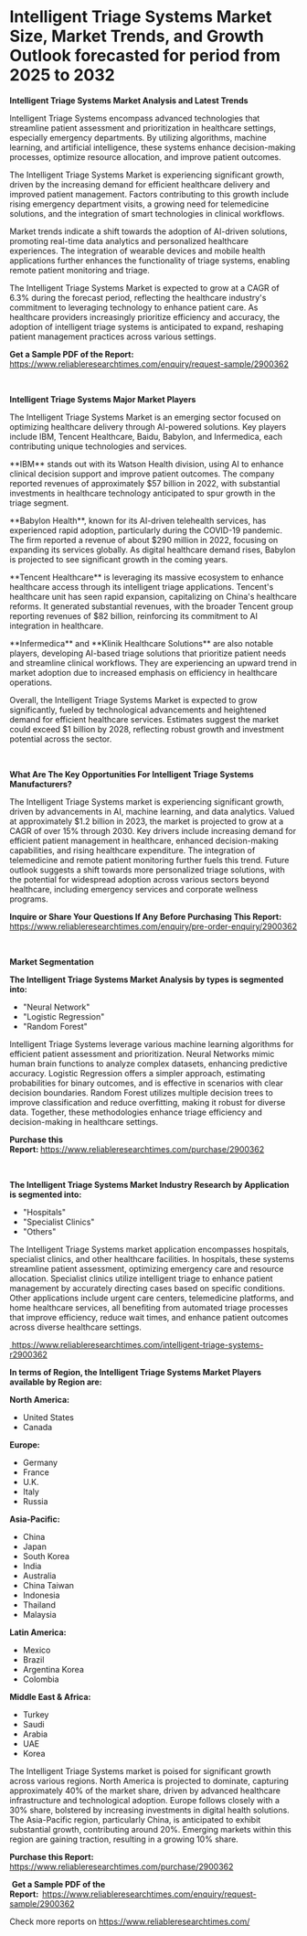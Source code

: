 <p><h1>Intelligent Triage Systems Market Size, Market Trends, and Growth Outlook forecasted for period from 2025 to 2032</h1></p><p><strong>Intelligent Triage Systems Market Analysis and Latest Trends</strong></p>
<p><p>Intelligent Triage Systems encompass advanced technologies that streamline patient assessment and prioritization in healthcare settings, especially emergency departments. By utilizing algorithms, machine learning, and artificial intelligence, these systems enhance decision-making processes, optimize resource allocation, and improve patient outcomes. </p><p>The Intelligent Triage Systems Market is experiencing significant growth, driven by the increasing demand for efficient healthcare delivery and improved patient management. Factors contributing to this growth include rising emergency department visits, a growing need for telemedicine solutions, and the integration of smart technologies in clinical workflows.</p><p>Market trends indicate a shift towards the adoption of AI-driven solutions, promoting real-time data analytics and personalized healthcare experiences. The integration of wearable devices and mobile health applications further enhances the functionality of triage systems, enabling remote patient monitoring and triage.</p><p>The Intelligent Triage Systems Market is expected to grow at a CAGR of 6.3% during the forecast period, reflecting the healthcare industry's commitment to leveraging technology to enhance patient care. As healthcare providers increasingly prioritize efficiency and accuracy, the adoption of intelligent triage systems is anticipated to expand, reshaping patient management practices across various settings.</p></p>
<p><strong>Get a Sample PDF of the Report:&nbsp;</strong> <a href="https://www.reliableresearchtimes.com/enquiry/request-sample/2900362?utm_campaign=3269&utm_medium=2&utm_source=Github&utm_content=ia&utm_term=16032025&utm_id=intelligent-triage-systems">https://www.reliableresearchtimes.com/enquiry/request-sample/2900362</a></p>
<p>&nbsp;</p>
<p><strong>Intelligent Triage Systems Major Market Players</strong></p>
<p><p>The Intelligent Triage Systems Market is an emerging sector focused on optimizing healthcare delivery through AI-powered solutions. Key players include IBM, Tencent Healthcare, Baidu, Babylon, and Infermedica, each contributing unique technologies and services.</p><p>**IBM** stands out with its Watson Health division, using AI to enhance clinical decision support and improve patient outcomes. The company reported revenues of approximately $57 billion in 2022, with substantial investments in healthcare technology anticipated to spur growth in the triage segment.</p><p>**Babylon Health**, known for its AI-driven telehealth services, has experienced rapid adoption, particularly during the COVID-19 pandemic. The firm reported a revenue of about $290 million in 2022, focusing on expanding its services globally. As digital healthcare demand rises, Babylon is projected to see significant growth in the coming years.</p><p>**Tencent Healthcare** is leveraging its massive ecosystem to enhance healthcare access through its intelligent triage applications. Tencent's healthcare unit has seen rapid expansion, capitalizing on China's healthcare reforms. It generated substantial revenues, with the broader Tencent group reporting revenues of $82 billion, reinforcing its commitment to AI integration in healthcare.</p><p>**Infermedica** and **Klinik Healthcare Solutions** are also notable players, developing AI-based triage solutions that prioritize patient needs and streamline clinical workflows. They are experiencing an upward trend in market adoption due to increased emphasis on efficiency in healthcare operations.</p><p>Overall, the Intelligent Triage Systems Market is expected to grow significantly, fueled by technological advancements and heightened demand for efficient healthcare services. Estimates suggest the market could exceed $1 billion by 2028, reflecting robust growth and investment potential across the sector.</p></p>
<p>&nbsp;</p>
<p><strong>What Are The Key Opportunities For Intelligent Triage Systems Manufacturers?</strong></p>
<p><p>The Intelligent Triage Systems market is experiencing significant growth, driven by advancements in AI, machine learning, and data analytics. Valued at approximately $1.2 billion in 2023, the market is projected to grow at a CAGR of over 15% through 2030. Key drivers include increasing demand for efficient patient management in healthcare, enhanced decision-making capabilities, and rising healthcare expenditure. The integration of telemedicine and remote patient monitoring further fuels this trend. Future outlook suggests a shift towards more personalized triage solutions, with the potential for widespread adoption across various sectors beyond healthcare, including emergency services and corporate wellness programs.</p></p>
<p><strong>Inquire or Share Your Questions If Any Before Purchasing This Report:</strong> <a href="https://www.reliableresearchtimes.com/enquiry/pre-order-enquiry/2900362?utm_campaign=3269&utm_medium=2&utm_source=Github&utm_content=ia&utm_term=16032025&utm_id=intelligent-triage-systems">https://www.reliableresearchtimes.com/enquiry/pre-order-enquiry/2900362</a></p>
<p>&nbsp;</p>
<p><strong>Market Segmentation</strong></p>
<p><strong>The Intelligent Triage Systems Market Analysis by types is segmented into:</strong></p>
<p><ul><li>"Neural Network"</li><li>"Logistic Regression"</li><li>"Random Forest"</li></ul></p>
<p><p>Intelligent Triage Systems leverage various machine learning algorithms for efficient patient assessment and prioritization. Neural Networks mimic human brain functions to analyze complex datasets, enhancing predictive accuracy. Logistic Regression offers a simpler approach, estimating probabilities for binary outcomes, and is effective in scenarios with clear decision boundaries. Random Forest utilizes multiple decision trees to improve classification and reduce overfitting, making it robust for diverse data. Together, these methodologies enhance triage efficiency and decision-making in healthcare settings.</p></p>
<p><strong>Purchase this Report:&nbsp;</strong><a href="https://www.reliableresearchtimes.com/purchase/2900362?utm_campaign=3269&utm_medium=2&utm_source=Github&utm_content=ia&utm_term=16032025&utm_id=intelligent-triage-systems">https://www.reliableresearchtimes.com/purchase/2900362</a></p>
<p>&nbsp;</p>
<p><strong>The Intelligent Triage Systems Market Industry Research by Application is segmented into:</strong></p>
<p><ul><li>"Hospitals"</li><li>"Specialist Clinics"</li><li>"Others"</li></ul></p>
<p><p>The Intelligent Triage Systems market application encompasses hospitals, specialist clinics, and other healthcare facilities. In hospitals, these systems streamline patient assessment, optimizing emergency care and resource allocation. Specialist clinics utilize intelligent triage to enhance patient management by accurately directing cases based on specific conditions. Other applications include urgent care centers, telemedicine platforms, and home healthcare services, all benefiting from automated triage processes that improve efficiency, reduce wait times, and enhance patient outcomes across diverse healthcare settings.</p></p>
<p><a href="https://www.reliableresearchtimes.com/intelligent-triage-systems-r2900362?utm_campaign=3269&utm_medium=2&utm_source=Github&utm_content=ia&utm_term=16032025&utm_id=intelligent-triage-systems">&nbsp;https://www.reliableresearchtimes.com/intelligent-triage-systems-r2900362</a></p>
<p><strong>In terms of Region, the Intelligent Triage Systems Market Players available by Region are:</strong></p>
<p>
    <p> <strong> North America: </strong>
        <ul>
            <li>United States</li>
            <li>Canada</li>
        </ul>
        </p> 
    <p> <strong> Europe: </strong>
        <ul>
            <li>Germany</li>
            <li>France</li>
            <li>U.K.</li>
            <li>Italy</li>
            <li>Russia</li>
        </ul>
        </p> 
    <p> <strong> Asia-Pacific: </strong>
        <ul>
            <li>China</li>
            <li>Japan</li>
            <li>South Korea</li>
            <li>India</li>
            <li>Australia</li>
            <li>China Taiwan</li>
            <li>Indonesia</li>
            <li>Thailand</li>
            <li>Malaysia</li>
        </ul>
        </p> 
    <p> <strong> Latin America: </strong>
        <ul>
            <li>Mexico</li>
            <li>Brazil</li>
            <li>Argentina Korea</li>
            <li>Colombia</li>
        </ul>
        </p> 
    <p> <strong> Middle East & Africa: </strong>
        <ul>
            <li>Turkey</li>
            <li>Saudi</li>
            <li>Arabia</li>
            <li>UAE</li>
            <li>Korea</li>
        </ul>
    </p>
    </p>
<p><p>The Intelligent Triage Systems market is poised for significant growth across various regions. North America is projected to dominate, capturing approximately 40% of the market share, driven by advanced healthcare infrastructure and technological adoption. Europe follows closely with a 30% share, bolstered by increasing investments in digital health solutions. The Asia-Pacific region, particularly China, is anticipated to exhibit substantial growth, contributing around 20%. Emerging markets within this region are gaining traction, resulting in a growing 10% share.</p></p>
<p><strong>Purchase this Report: </strong><a href="https://www.reliableresearchtimes.com/purchase/2900362?utm_campaign=3269&utm_medium=2&utm_source=Github&utm_content=ia&utm_term=16032025&utm_id=intelligent-triage-systems">https://www.reliableresearchtimes.com/purchase/2900362</a></p>
<p>&nbsp;<strong>Get a Sample PDF of the Report:&nbsp;&nbsp;</strong><a href="https://www.reliableresearchtimes.com/enquiry/request-sample/2900362?utm_campaign=3269&utm_medium=2&utm_source=Github&utm_content=ia&utm_term=16032025&utm_id=intelligent-triage-systems">https://www.reliableresearchtimes.com/enquiry/request-sample/2900362</a></p>
<p><strong></strong></p>
<p>Check more reports on <a href="https://www.reliableresearchtimes.com/?utm_campaign=3269&utm_medium=2&utm_source=Github&utm_content=ia&utm_term=16032025&utm_id=intelligent-triage-systems">https://www.reliableresearchtimes.com/</a></p>